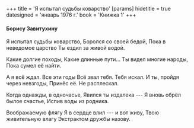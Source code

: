+++
title = 'Я испытал судьбы коварство'
[params]
  hidetitle = true
  datesigned = 'январь 1976 г.'
  book = 'Книжка 1'
+++
#### Борису Завитухину

Я испытал судьбы коварство,
Боролся со своей бедой,
Пока в неведомое царство
Ты ездил за живой водой.

Какие долгие походы,
Какие длинные пути...
Ты видел многие народы,
Пока сумел её найти.

А я всё ждал. Все эти годы
Всё звал тебя. Тебя искал.
И ты, пройдя через невзгоды,
Принёс её. Не расплескал.

Когда однажды, в одночасье,
Явился ты издалека ---
Я вновь обрёл былое счастье,
Испив воды из родника.

Воображаемую флягу
Я в сердце влил --- и вот живу,
Твою живительную влагу
Экстрактом дружбы назову.

<!-- январь 1976 г. -->
<!-- Книжка 1 -->
